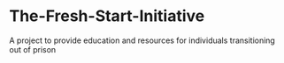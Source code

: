 # The-Fresh-Start-Initiative
A project to provide education and resources for individuals transitioning out of prison
